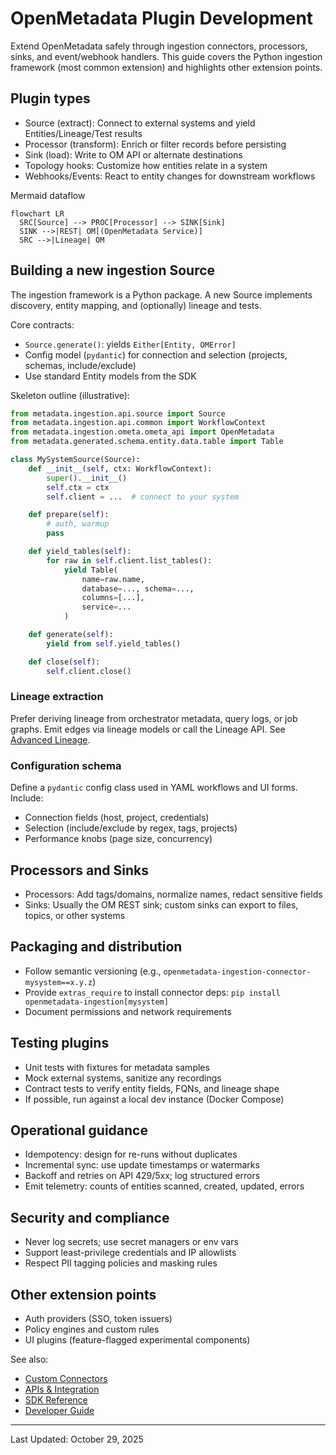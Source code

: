 ﻿# OpenMetadata Plugin Development

Extend OpenMetadata safely through ingestion connectors, processors, sinks, and event/webhook handlers. This guide covers the Python ingestion framework (most common extension) and highlights other extension points.

## Plugin types
- Source (extract): Connect to external systems and yield Entities/Lineage/Test results
- Processor (transform): Enrich or filter records before persisting
- Sink (load): Write to OM API or alternate destinations
- Topology hooks: Customize how entities relate in a system
- Webhooks/Events: React to entity changes for downstream workflows

Mermaid dataflow
```mermaid
flowchart LR
  SRC[Source] --> PROC[Processor] --> SINK[Sink]
  SINK -->|REST| OM[(OpenMetadata Service)]
  SRC -->|Lineage| OM
```

## Building a new ingestion Source
The ingestion framework is a Python package. A new Source implements discovery, entity mapping, and (optionally) lineage and tests.

Core contracts:
- `Source.generate()`: yields `Either[Entity, OMError]`
- Config model (`pydantic`) for connection and selection (projects, schemas, include/exclude)
- Use standard Entity models from the SDK

Skeleton outline (illustrative):
```python
from metadata.ingestion.api.source import Source
from metadata.ingestion.api.common import WorkflowContext
from metadata.ingestion.ometa.ometa_api import OpenMetadata
from metadata.generated.schema.entity.data.table import Table

class MySystemSource(Source):
	def __init__(self, ctx: WorkflowContext):
		super().__init__()
		self.ctx = ctx
		self.client = ...  # connect to your system

	def prepare(self):
		# auth, warmup
		pass

	def yield_tables(self):
		for raw in self.client.list_tables():
			yield Table(
				name=raw.name,
				database=..., schema=...,
				columns=[...],
				service=...
			)

	def generate(self):
		yield from self.yield_tables()

	def close(self):
		self.client.close()
```

### Lineage extraction
Prefer deriving lineage from orchestrator metadata, query logs, or job graphs. Emit edges via lineage models or call the Lineage API. See [Advanced Lineage](../07-advanced-topics/data-lineage.md).

### Configuration schema
Define a `pydantic` config class used in YAML workflows and UI forms. Include:
- Connection fields (host, project, credentials)
- Selection (include/exclude by regex, tags, projects)
- Performance knobs (page size, concurrency)

## Processors and Sinks
- Processors: Add tags/domains, normalize names, redact sensitive fields
- Sinks: Usually the OM REST sink; custom sinks can export to files, topics, or other systems

## Packaging and distribution
- Follow semantic versioning (e.g., `openmetadata-ingestion-connector-mysystem==x.y.z`)
- Provide `extras_require` to install connector deps: `pip install openmetadata-ingestion[mysystem]`
- Document permissions and network requirements

## Testing plugins
- Unit tests with fixtures for metadata samples
- Mock external systems, sanitize any recordings
- Contract tests to verify entity fields, FQNs, and lineage shape
- If possible, run against a local dev instance (Docker Compose)

## Operational guidance
- Idempotency: design for re-runs without duplicates
- Incremental sync: use update timestamps or watermarks
- Backoff and retries on API 429/5xx; log structured errors
- Emit telemetry: counts of entities scanned, created, updated, errors

## Security and compliance
- Never log secrets; use secret managers or env vars
- Support least-privilege credentials and IP allowlists
- Respect PII tagging policies and masking rules

## Other extension points
- Auth providers (SSO, token issuers)
- Policy engines and custom rules
- UI plugins (feature-flagged experimental components)

See also:
- [Custom Connectors](../05-connectors-integrations/custom-connectors.md)
- [APIs & Integration](../03-technical-deep-dive/apis-integration.md)
- [SDK Reference](../08-sdk-reference/README.md)
- [Developer Guide](./developer-guide.md)

---

Last Updated: October 29, 2025
